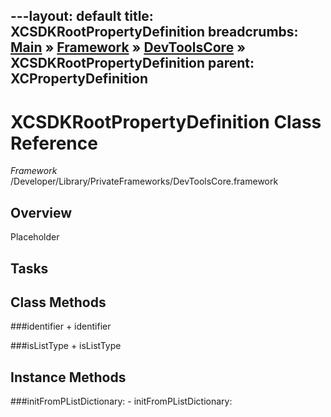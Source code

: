 ---layout: default
title: XCSDKRootPropertyDefinition
breadcrumbs: <a href="/index.html">Main</a> &raquo; <a href="/Frameworks.html">Framework</a> &raquo; <a href="/Frameworks/DevToolsCore.html">DevToolsCore</a> &raquo; XCSDKRootPropertyDefinition
parent: XCPropertyDefinition 
---
# XCSDKRootPropertyDefinition Class Reference

*Framework* /Developer/Library/PrivateFrameworks/DevToolsCore.framework

## Overview

Placeholder

## Tasks

## Class Methods

<a name="+identifier"></a>
###identifier
    + identifier

<a name="+isListType"></a>
###isListType
    + isListType

## Instance Methods

<a name="-initFromPListDictionary:"></a>
###initFromPListDictionary:
    - initFromPListDictionary:

